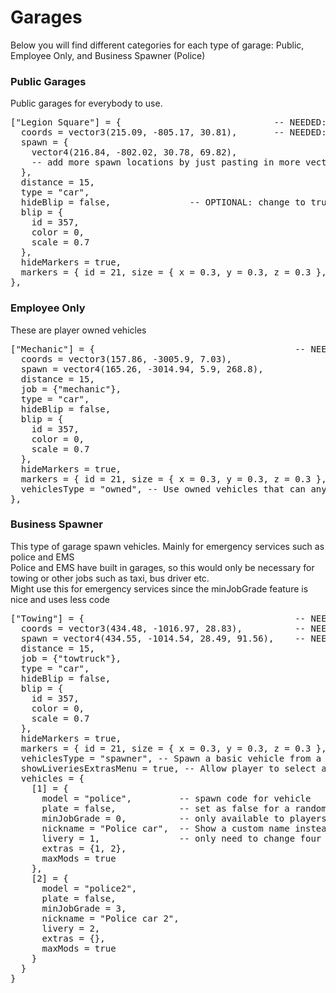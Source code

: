 # Garages
Below you will find different categories for each type of garage: Public, Employee Only, and Business Spawner (Police)

### Public Garages
Public garages for everybody to use.
<pre>
["Legion Square"] = {                             -- NEEDED: CHANGE ME! Name that will show up on the map
  coords = vector3(215.09, -805.17, 30.81),       -- NEEDED: CHANGE ME! This is where users will activate the garage menu
  spawn = {
    vector4(216.84, -802.02, 30.78, 69.82),
    -- add more spawn locations by just pasting in more vector4 coords.
  },
  distance = 15,
  type = "car",
  hideBlip = false,               -- OPTIONAL: change to true to remove blip from map (make hidden, but still public)
  blip = {
    id = 357,
    color = 0,
    scale = 0.7
  },
  hideMarkers = true,
  markers = { id = 21, size = { x = 0.3, y = 0.3, z = 0.3 }, color = { r = 255, g = 255, b = 255, a = 120 }, bobUpAndDown = 0, faceCamera = 0, rotate = 1, drawOnEnts = 0 },
},
</pre>

### Employee Only
These are player owned vehicles  
<pre>
["Mechanic"] = {                                      -- NEEDED: CHANGE ME! Just name business i.e. Burgershot, LSCustoms, etc.
  coords = vector3(157.86, -3005.9, 7.03),
  spawn = vector4(165.26, -3014.94, 5.9, 268.8),
  distance = 15,
  job = {"mechanic"},
  type = "car",
  hideBlip = false,
  blip = {
    id = 357,
    color = 0,
    scale = 0.7
  },
  hideMarkers = true,
  markers = { id = 21, size = { x = 0.3, y = 0.3, z = 0.3 }, color = { r = 255, g = 255, b = 255, a = 120 }, bobUpAndDown = 0, faceCamera = 0, rotate = 1, drawOnEnts = 0 },
  vehiclesType = "owned", -- Use owned vehicles that can anyone in this society can access - more details: https://docs.jgscripts.com/advanced-garages/job-and-gang-garages
},
</pre>

### Business Spawner
This type of garage spawn vehicles. Mainly for emergency services such as police and EMS  
Police and EMS have built in garages, so this would only be necessary for towing or other jobs such as taxi, bus driver etc.  
Might use this for emergency services since the minJobGrade feature is nice and uses less code  
<pre>
["Towing"] = {                                        -- NEEDED: CHANGE ME! Just name the service i.e. Police, EMS, Towing, etc.
  coords = vector3(434.48, -1016.97, 28.83),          -- NEEDED: CHANGE ME! This is where users will activate the garage menu
  spawn = vector4(434.55, -1014.54, 28.49, 91.56),    -- NEEDED: CHANGE ME! This is where vehicles will spawn
  distance = 15,
  job = {"towtruck"},
  type = "car",
  hideBlip = false,
  blip = {
    id = 357,
    color = 0,
    scale = 0.7
  },
  hideMarkers = true,
  markers = { id = 21, size = { x = 0.3, y = 0.3, z = 0.3 }, color = { r = 255, g = 255, b = 255, a = 120 }, bobUpAndDown = 0, faceCamera = 0, rotate = 1, drawOnEnts = 0 },
  vehiclesType = "spawner", -- Spawn a basic vehicle from a list
  showLiveriesExtrasMenu = true, -- Allow player to select a livery and extras before pulling vehicle out 
  vehicles = {
    [1] = {
      model = "police",         -- spawn code for vehicle
      plate = false,            -- set as false for a random plate; do not use a plate already in use in the DB!
      minJobGrade = 0,          -- only available to players with set minimum grade
      nickname = "Police car",  -- Show a custom name instead of the vehicle's real name
      livery = 1,               -- only need to change four lines above
      extras = {1, 2},
      maxMods = true
    },
    [2] = {
      model = "police2",
      plate = false,
      minJobGrade = 3,
      nickname = "Police car 2",
      livery = 2,
      extras = {},
      maxMods = true
    }
  }
}
</pre>
